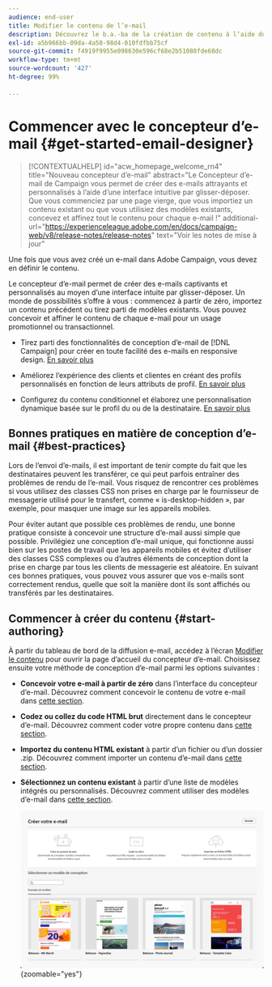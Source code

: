 ```yaml
---
audience: end-user
title: Modifier le contenu de l’e-mail
description: Découvrez le b.a.-ba de la création de contenu à l’aide du concepteur d’e-mail dans l’interface utilisateur web de Campaign.
exl-id: a5b966bb-09da-4a50-98d4-010fdfbb75cf
source-git-commit: f4919f9955e098630e596cf68e2b51088fde68dc
workflow-type: tm+mt
source-wordcount: '427'
ht-degree: 99%

---
```


# Commencer avec le concepteur d’e-mail {#get-started-email-designer}

>[!CONTEXTUALHELP]
>id="acw_homepage_welcome_rn4"
>title="Nouveau concepteur d’e-mail"
>abstract="Le Concepteur d’e-mail de Campaign vous permet de créer des e-mails attrayants et personnalisés à l’aide d’une interface intuitive par glisser-déposer. Que vous commenciez par une page vierge, que vous importiez un contenu existant ou que vous utilisiez des modèles existants, concevez et affinez tout le contenu pour chaque e-mail !"
>additional-url="https://experienceleague.adobe.com/en/docs/campaign-web/v8/release-notes/release-notes" text="Voir les notes de mise à jour"

Une fois que vous avez créé un e-mail dans Adobe Campaign, vous devez en définir le contenu.

Le concepteur d’e-mail permet de créer des e-mails captivants et personnalisés au moyen d’une interface intuite par glisser-déposer. Un monde de possibilités s’offre à vous : commencez à partir de zéro, importez un contenu précédent ou tirez parti de modèles existants. Vous pouvez concevoir et affiner le contenu de chaque e-mail pour un usage promotionnel ou transactionnel.

<!--Built to deliver HTML optimized for responsive design, the Email Designer allows you to easily define and apply visibility conditions and dynamic content to an email, template, or fragment directly through the user interface. You can seamlessly switch between the drag and drop interface and HTML code at the click of a button.

The Email Designer allows you to create email content and email content templates. It is compatible with simple emails, transactional emails, A/B test emails, multilingual emails, and recurring emails.-->

* Tirez parti des fonctionnalités de conception d’e-mail de [!DNL Campaign] pour créer en toute facilité des e-mails en responsive design. [En savoir plus](create-email-content.md)

* Améliorez l’expérience des clients et clientes en créant des profils personnalisés en fonction de leurs attributs de profil. [En savoir plus](../personalization/personalize.md)

* Configurez du contenu conditionnel et élaborez une personnalisation dynamique basée sur le profil du ou de la destinataire. [En savoir plus](../personalization/conditions.md)

## Bonnes pratiques en matière de conception d’e-mail {#best-practices}

Lors de l’envoi d’e-mails, il est important de tenir compte du fait que les destinataires peuvent les transférer, ce qui peut parfois entraîner des problèmes de rendu de l’e-mail. Vous risquez de rencontrer ces problèmes si vous utilisez des classes CSS non prises en charge par le fournisseur de messagerie utilisé pour le transfert, comme « is-desktop-hidden », par exemple, pour masquer une image sur les appareils mobiles.

Pour éviter autant que possible ces problèmes de rendu, une bonne pratique consiste à concevoir une structure d’e-mail aussi simple que possible. Privilégiez une conception d’e-mail unique, qui fonctionne aussi bien sur les postes de travail que les appareils mobiles et évitez d’utiliser des classes CSS complexes ou d’autres éléments de conception dont la prise en charge par tous les clients de messagerie est aléatoire. En suivant ces bonnes pratiques, vous pouvez vous assurer que vos e-mails sont correctement rendus, quelle que soit la manière dont ils sont affichés ou transférés par les destinataires.

## Commencer à créer du contenu {#start-authoring}

À partir du tableau de bord de la diffusion e-mail, accédez à l’écran [Modifier le contenu](edit-content.md) pour ouvrir la page d’accueil du concepteur d’e-mail. Choisissez ensuite votre méthode de conception d’e-mail parmi les options suivantes :

* **Concevoir votre e-mail à partir de zéro** dans l’interface du concepteur d’e-mail. Découvrez comment concevoir le contenu de votre e-mail dans [cette section](create-email-content.md).

* **Codez ou collez du code HTML brut** directement dans le concepteur d’e-mail. Découvrez comment coder votre propre contenu dans [cette section](code-content.md).

* **Importez du contenu HTML existant** à partir d’un fichier ou d’un dossier .zip. Découvrez comment importer un contenu d’e-mail dans [cette section](existing-content.md).

* **Sélectionnez un contenu existant** à partir d’une liste de modèles intégrés ou personnalisés. Découvrez comment utiliser des modèles d’e-mail dans [cette section](create-email-templates.md).

  ![](assets/email_designer_create_options.png){zoomable=&quot;yes&quot;}
